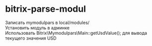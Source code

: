 # bitrix-parse-modul

Записать mymodulpars в local/modules/<br>
Установить модуль в админке<br>
Использовать Bitrix\Mymodulpars\Main::getUsdValue();
для вывода текущего значения USD
